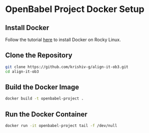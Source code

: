 
# OpenBabel Project Docker Setup

## Install Docker

Follow the tutorial [here](https://docs.rockylinux.org/gemstones/containers/docker/) to install Docker on Rocky Linux.

## Clone the Repository

```sh
git clone https://github.com/krishiv-g/align-it-ob3.git
cd align-it-ob3
```

## Build the Docker Image

```sh
docker build -t openbabel-project .
```

## Run the Docker Container

```sh
docker run -it openbabel-project tail -f /dev/null
```
